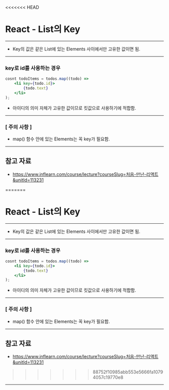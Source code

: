 <<<<<<< HEAD
# React - List의 Key

------

- Key의 값은 같은 List에 있는 Elements 사이에서만 고유한 값이면 됨.

------

### key로 id를 사용하는 경우

```jsx
cosnt todoItems = todos.map((todo) =>
    <li key={todo.id}>
        {todo.text}
    </li>
);
```

- 아이디의 의미 자체가 고유한 값이므로 킷값으로 사용하기에 적합함.

------

### [ 주의 사항 ]

- map() 함수 안에 있는 Elements는 꼭 key가 필요함.

------

## 참고 자료

- https://www.inflearn.com/course/lecture?courseSlug=처음-만난-리액트&unitId=113231

=======
# React - List의 Key

------

- Key의 값은 같은 List에 있는 Elements 사이에서만 고유한 값이면 됨.

------

### key로 id를 사용하는 경우

```jsx
cosnt todoItems = todos.map((todo) =>
    <li key={todo.id}>
        {todo.text}
    </li>
);
```

- 아이디의 의미 자체가 고유한 값이므로 킷값으로 사용하기에 적합함.

------

### [ 주의 사항 ]

- map() 함수 안에 있는 Elements는 꼭 key가 필요함.

------

## 참고 자료

- https://www.inflearn.com/course/lecture?courseSlug=처음-만난-리액트&unitId=113231

>>>>>>> 88752f10985abb553e5666fa10794057c19770e8
------